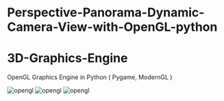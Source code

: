 # Perspective-Panorama-Dynamic-Camera-View-with-OpenGL-python

# 3D-Graphics-Engine
OpenGL Graphics Engine in Python ( Pygame, ModernGL ) 

![opengl](screenshot/0.png)
![opengl](screenshot/1.png)
![opengl](screenshot/2.png)
